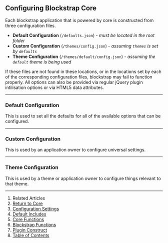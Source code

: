 ## Configuring Blockstrap Core

Each blockstrap application that is powered by core is constructed from three configuration files.

* __Default Configuration__ (`/defaults.json`) - _must be located in the root folder_
* __Custom Configuration__ (`/themes/config.json`) - _assuming `themes` is set by `defaults`_
* __Theme Configuration__ (`/themes/default/config.json`) - _assuming the `default` theme is being used_

If these files are not found in these locations, or in the locations set by each of the corresponding configuration files, blockstrap may fail to function properly. All options can also be provided via regular jQuery plugin intilisation options or via HTML5 data attributes.

-------------------------
### Default Configuration

This is used to set all the defaults for all of the available options that can be configured.

-------------------------
### Custom Configuration

This is used by an application owner to configure universal settings.

-------------------------
### Theme Configuration

This is used by a theme or application owner to configure things relevant to that theme.


---

1. Related Articles
2. [Return to Core](../../core/)
2. [Configuration Settings](../configuration/)
3. [Default Includes](../defaults/)
4. [Core Functions](../core-functions/)
5. [Blockstrap Functions](../blockstrap-functions/)
6. [Plugin Construct](../construct/)
7. [Table of Contents](../../../)
